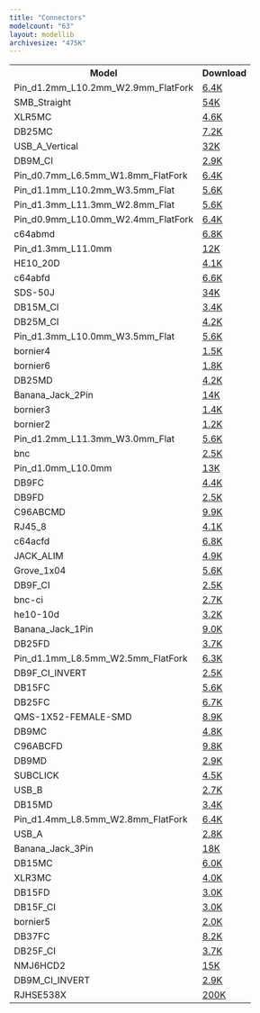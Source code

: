 ```yaml
---
title: "Connectors"
modelcount: "63"
layout: modellib
archivesize: "475K"
---
```


<table><tr>
<th>Model</th>
<th>Download</th>
</tr>
<tr><td>Pin_d1.2mm_L10.2mm_W2.9mm_FlatFork</td><td><a href="/download/packages3d/Connectors.3dshapes/Pin_d1.2mm_L10.2mm_W2.9mm_FlatFork.7z">6.4K</a></td></tr>

<tr><td>SMB_Straight</td><td><a href="/download/packages3d/Connectors.3dshapes/SMB_Straight.7z">54K</a></td></tr>

<tr><td>XLR5MC</td><td><a href="/download/packages3d/Connectors.3dshapes/XLR5MC.7z">4.6K</a></td></tr>

<tr><td>DB25MC</td><td><a href="/download/packages3d/Connectors.3dshapes/DB25MC.7z">7.2K</a></td></tr>

<tr><td>USB_A_Vertical</td><td><a href="/download/packages3d/Connectors.3dshapes/USB_A_Vertical.7z">32K</a></td></tr>

<tr><td>DB9M_CI</td><td><a href="/download/packages3d/Connectors.3dshapes/DB9M_CI.7z">2.9K</a></td></tr>

<tr><td>Pin_d0.7mm_L6.5mm_W1.8mm_FlatFork</td><td><a href="/download/packages3d/Connectors.3dshapes/Pin_d0.7mm_L6.5mm_W1.8mm_FlatFork.7z">6.4K</a></td></tr>

<tr><td>Pin_d1.1mm_L10.2mm_W3.5mm_Flat</td><td><a href="/download/packages3d/Connectors.3dshapes/Pin_d1.1mm_L10.2mm_W3.5mm_Flat.7z">5.6K</a></td></tr>

<tr><td>Pin_d1.3mm_L11.3mm_W2.8mm_Flat</td><td><a href="/download/packages3d/Connectors.3dshapes/Pin_d1.3mm_L11.3mm_W2.8mm_Flat.7z">5.6K</a></td></tr>

<tr><td>Pin_d0.9mm_L10.0mm_W2.4mm_FlatFork</td><td><a href="/download/packages3d/Connectors.3dshapes/Pin_d0.9mm_L10.0mm_W2.4mm_FlatFork.7z">6.4K</a></td></tr>

<tr><td>c64abmd</td><td><a href="/download/packages3d/Connectors.3dshapes/c64abmd.7z">6.8K</a></td></tr>

<tr><td>Pin_d1.3mm_L11.0mm</td><td><a href="/download/packages3d/Connectors.3dshapes/Pin_d1.3mm_L11.0mm.7z">12K</a></td></tr>

<tr><td>HE10_20D</td><td><a href="/download/packages3d/Connectors.3dshapes/HE10_20D.7z">4.1K</a></td></tr>

<tr><td>c64abfd</td><td><a href="/download/packages3d/Connectors.3dshapes/c64abfd.7z">6.6K</a></td></tr>

<tr><td>SDS-50J</td><td><a href="/download/packages3d/Connectors.3dshapes/SDS-50J.7z">34K</a></td></tr>

<tr><td>DB15M_CI</td><td><a href="/download/packages3d/Connectors.3dshapes/DB15M_CI.7z">3.4K</a></td></tr>

<tr><td>DB25M_CI</td><td><a href="/download/packages3d/Connectors.3dshapes/DB25M_CI.7z">4.2K</a></td></tr>

<tr><td>Pin_d1.3mm_L10.0mm_W3.5mm_Flat</td><td><a href="/download/packages3d/Connectors.3dshapes/Pin_d1.3mm_L10.0mm_W3.5mm_Flat.7z">5.6K</a></td></tr>

<tr><td>bornier4</td><td><a href="/download/packages3d/Connectors.3dshapes/bornier4.7z">1.5K</a></td></tr>

<tr><td>bornier6</td><td><a href="/download/packages3d/Connectors.3dshapes/bornier6.7z">1.8K</a></td></tr>

<tr><td>DB25MD</td><td><a href="/download/packages3d/Connectors.3dshapes/DB25MD.7z">4.2K</a></td></tr>

<tr><td>Banana_Jack_2Pin</td><td><a href="/download/packages3d/Connectors.3dshapes/Banana_Jack_2Pin.7z">14K</a></td></tr>

<tr><td>bornier3</td><td><a href="/download/packages3d/Connectors.3dshapes/bornier3.7z">1.4K</a></td></tr>

<tr><td>bornier2</td><td><a href="/download/packages3d/Connectors.3dshapes/bornier2.7z">1.2K</a></td></tr>

<tr><td>Pin_d1.2mm_L11.3mm_W3.0mm_Flat</td><td><a href="/download/packages3d/Connectors.3dshapes/Pin_d1.2mm_L11.3mm_W3.0mm_Flat.7z">5.6K</a></td></tr>

<tr><td>bnc</td><td><a href="/download/packages3d/Connectors.3dshapes/bnc.7z">2.5K</a></td></tr>

<tr><td>Pin_d1.0mm_L10.0mm</td><td><a href="/download/packages3d/Connectors.3dshapes/Pin_d1.0mm_L10.0mm.7z">13K</a></td></tr>

<tr><td>DB9FC</td><td><a href="/download/packages3d/Connectors.3dshapes/DB9FC.7z">4.4K</a></td></tr>

<tr><td>DB9FD</td><td><a href="/download/packages3d/Connectors.3dshapes/DB9FD.7z">2.5K</a></td></tr>

<tr><td>C96ABCMD</td><td><a href="/download/packages3d/Connectors.3dshapes/C96ABCMD.7z">9.9K</a></td></tr>

<tr><td>RJ45_8</td><td><a href="/download/packages3d/Connectors.3dshapes/RJ45_8.7z">4.1K</a></td></tr>

<tr><td>c64acfd</td><td><a href="/download/packages3d/Connectors.3dshapes/c64acfd.7z">6.8K</a></td></tr>

<tr><td>JACK_ALIM</td><td><a href="/download/packages3d/Connectors.3dshapes/JACK_ALIM.7z">4.9K</a></td></tr>

<tr><td>Grove_1x04</td><td><a href="/download/packages3d/Connectors.3dshapes/Grove_1x04.7z">5.6K</a></td></tr>

<tr><td>DB9F_CI</td><td><a href="/download/packages3d/Connectors.3dshapes/DB9F_CI.7z">2.5K</a></td></tr>

<tr><td>bnc-ci</td><td><a href="/download/packages3d/Connectors.3dshapes/bnc-ci.7z">2.7K</a></td></tr>

<tr><td>he10-10d</td><td><a href="/download/packages3d/Connectors.3dshapes/he10-10d.7z">3.2K</a></td></tr>

<tr><td>Banana_Jack_1Pin</td><td><a href="/download/packages3d/Connectors.3dshapes/Banana_Jack_1Pin.7z">9.0K</a></td></tr>

<tr><td>DB25FD</td><td><a href="/download/packages3d/Connectors.3dshapes/DB25FD.7z">3.7K</a></td></tr>

<tr><td>Pin_d1.1mm_L8.5mm_W2.5mm_FlatFork</td><td><a href="/download/packages3d/Connectors.3dshapes/Pin_d1.1mm_L8.5mm_W2.5mm_FlatFork.7z">6.3K</a></td></tr>

<tr><td>DB9F_CI_INVERT</td><td><a href="/download/packages3d/Connectors.3dshapes/DB9F_CI_INVERT.7z">2.5K</a></td></tr>

<tr><td>DB15FC</td><td><a href="/download/packages3d/Connectors.3dshapes/DB15FC.7z">5.6K</a></td></tr>

<tr><td>DB25FC</td><td><a href="/download/packages3d/Connectors.3dshapes/DB25FC.7z">6.7K</a></td></tr>

<tr><td>QMS-1X52-FEMALE-SMD</td><td><a href="/download/packages3d/Connectors.3dshapes/QMS-1X52-FEMALE-SMD.7z">8.9K</a></td></tr>

<tr><td>DB9MC</td><td><a href="/download/packages3d/Connectors.3dshapes/DB9MC.7z">4.8K</a></td></tr>

<tr><td>C96ABCFD</td><td><a href="/download/packages3d/Connectors.3dshapes/C96ABCFD.7z">9.8K</a></td></tr>

<tr><td>DB9MD</td><td><a href="/download/packages3d/Connectors.3dshapes/DB9MD.7z">2.9K</a></td></tr>

<tr><td>SUBCLICK</td><td><a href="/download/packages3d/Connectors.3dshapes/SUBCLICK.7z">4.5K</a></td></tr>

<tr><td>USB_B</td><td><a href="/download/packages3d/Connectors.3dshapes/USB_B.7z">2.7K</a></td></tr>

<tr><td>DB15MD</td><td><a href="/download/packages3d/Connectors.3dshapes/DB15MD.7z">3.4K</a></td></tr>

<tr><td>Pin_d1.4mm_L8.5mm_W2.8mm_FlatFork</td><td><a href="/download/packages3d/Connectors.3dshapes/Pin_d1.4mm_L8.5mm_W2.8mm_FlatFork.7z">6.4K</a></td></tr>

<tr><td>USB_A</td><td><a href="/download/packages3d/Connectors.3dshapes/USB_A.7z">2.8K</a></td></tr>

<tr><td>Banana_Jack_3Pin</td><td><a href="/download/packages3d/Connectors.3dshapes/Banana_Jack_3Pin.7z">18K</a></td></tr>

<tr><td>DB15MC</td><td><a href="/download/packages3d/Connectors.3dshapes/DB15MC.7z">6.0K</a></td></tr>

<tr><td>XLR3MC</td><td><a href="/download/packages3d/Connectors.3dshapes/XLR3MC.7z">4.0K</a></td></tr>

<tr><td>DB15FD</td><td><a href="/download/packages3d/Connectors.3dshapes/DB15FD.7z">3.0K</a></td></tr>

<tr><td>DB15F_CI</td><td><a href="/download/packages3d/Connectors.3dshapes/DB15F_CI.7z">3.0K</a></td></tr>

<tr><td>bornier5</td><td><a href="/download/packages3d/Connectors.3dshapes/bornier5.7z">2.0K</a></td></tr>

<tr><td>DB37FC</td><td><a href="/download/packages3d/Connectors.3dshapes/DB37FC.7z">8.2K</a></td></tr>

<tr><td>DB25F_CI</td><td><a href="/download/packages3d/Connectors.3dshapes/DB25F_CI.7z">3.7K</a></td></tr>

<tr><td>NMJ6HCD2</td><td><a href="/download/packages3d/Connectors.3dshapes/NMJ6HCD2.7z">15K</a></td></tr>

<tr><td>DB9M_CI_INVERT</td><td><a href="/download/packages3d/Connectors.3dshapes/DB9M_CI_INVERT.7z">2.9K</a></td></tr>

<tr><td>RJHSE538X</td><td><a href="/download/packages3d/Connectors.3dshapes/RJHSE538X.7z">200K</a></td></tr>

